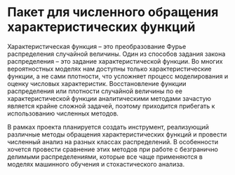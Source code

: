 # Пакет для численного обращения характеристических функций


Характеристическая функция – это преобразование Фурье распределения случайной величины. Один из способов задания закона распределения – это задание характеристической функции. Во многих вероятностных моделях нам доступны только характеристические функции, а не сами плотности, что усложняет процесс моделирования и оценку числовых характеристик. Восстановление функции распределения или плотности случайной величины по ее характеристической функции аналитическими методами зачастую является крайне сложной задачей, поэтому приходится прибегать к использованию численных методов.

В рамках проекта планируется создать инструмент, реализующий различные методы обращения характеристических функций и провести численный анализ на разных классах распределений. В особенности хочется провести сравнение этих методов при работе с безгранично делимыми распределениями, которые все чаще применяются в моделях машинного обучения и стохастического анализа.

